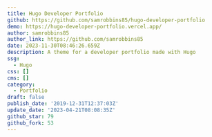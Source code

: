 ```yaml
---
title: Hugo Developer Portfolio
github: https://github.com/samrobbins85/hugo-developer-portfolio
demo: https://hugo-developer-portfolio.vercel.app/
author: samrobbins85
author_link: https://github.com/samrobbins85
date: 2023-11-30T08:46:26.659Z
description: A theme for a developer portfolio made with Hugo
ssg:
  - Hugo
css: []
cms: []
category:
  - Portfolio
draft: false
publish_date: '2019-12-31T12:37:03Z'
update_date: '2023-04-21T08:08:35Z'
github_star: 79
github_fork: 53
---
```

